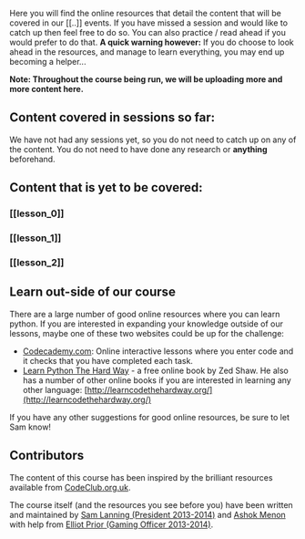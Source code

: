 Here you will find the online resources that detail the content that will be
covered in our [[..]] events. If you have missed a session and would like to
catch up then feel free to do so. You can also practice / read ahead if you
would prefer to do that. **A quick warning however:** If you do choose to look
ahead in the resources, and manage to learn everything, you may end up becoming
a helper...

**Note: Throughout the course being run, we will be uploading more and more content
here.**

## Content covered in sessions so far:

We have not had any sessions yet, so you do not need to catch up on any of the
content. You do not need to have done any research or **anything** beforehand.

## Content that is yet to be covered:

### [[lesson_0]]

### [[lesson_1]]

### [[lesson_2]]

## Learn out-side of our course

There are a large number of good online resources where you can learn python.
If you are interested in expanding your knowledge outside of our lessons, maybe
one of these two websites could be up for the challenge:

* [Codecademy.com](http://www.codecademy.com/tracks/python): Online interactive
  lessons where you enter code and it checks that you have completed each task.
* [Learn Python The Hard Way](http://learnpythonthehardway.org/book/) - a free
  online book by Zed Shaw. He also has a number of other online books if you
  are interested in learning any other language:
  [http://learncodethehardway.org/](http://learncodethehardway.org/)

If you have any other suggestions for good online resources, be sure to let Sam
know!

## Contributors

The content of this course has been inspired by the brilliant resources
available from [CodeClub.org.uk](https://www.codeclub.org.uk/about).

The course itself (and the resources you see before you) have been written and
maintained by [Sam Lanning (President 2013-2014)](http://samlanning.com) and
[Ashok Menon](https://github.com/asQuirreL) with help from
[Elliot Prior (Gaming Officer 2013-2014)](http://quogu.com).
